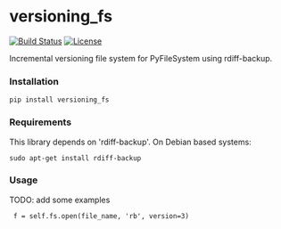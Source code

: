 versioning_fs
=============
[![Build Status](http://192.168.11.66/192.168.11.65/travis/versioning_fs/status.svg?branch=master)](http://192.168.11.66/192.168.11.65/travis/versioning_fs)
[![License](https://pypip.in/license/versioning_fs/badge.png)](https://pypi.python.org/pypi/versioning_fs/)

Incremental versioning file system for PyFileSystem using rdiff-backup.


### Installation

    pip install versioning_fs

### Requirements

This library depends on 'rdiff-backup'. On Debian based systems:

    sudo apt-get install rdiff-backup


### Usage
TODO: add some examples

     f = self.fs.open(file_name, 'rb', version=3)